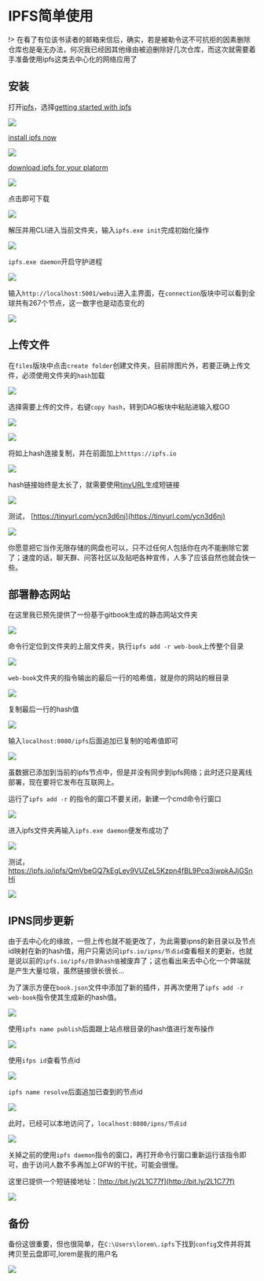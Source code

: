 # IPFS简单使用

!> 在看了有位该书读者的邮箱来信后，确实，若是被勒令这不可抗拒的因素删除仓库也是毫无办法，何况我已经因其他缘由被迫删除好几次仓库，而这次就需要着手准备使用ipfs这类去中心化的网络应用了

## 安装

打开[ipfs](https://ipfs.io/docs/install/)，选择[getting started with ipfs](https://ipfs.io/docs/getting-started/)

<!-- ![](https://ipfs.io/ipfs/QmVqhqctR8HaHEaLBsT8oCy5u2cDWH3xp5nWSgCjMGJTJJ?0.png) -->

![](https://raw.githubusercontent.com/loremwalker/fq-book/master/docs/images/2018-05-27_092613.png)

[install ipfs now](https://ipfs.io/docs/getting-started/)

<!-- ![](https://ipfs.io/ipfs/QmT8nWpg14T2Vts7LRWiNMi4ZcXd3q96DYAYq8cFB3vF5j?2.png) -->

![](https://raw.githubusercontent.com/loremwalker/fq-book/master/docs/images/2018-05-27_093125.png)

[download ipfs for your platorm](https://dist.ipfs.io/#go-ipfs)

<!-- ![](https://ipfs.io/ipfs/QmTDGnkpwcuN6tQjnP7R7XpTjLxr9MXwGYKBBbAqXN7ako?3.png) -->

![](https://raw.githubusercontent.com/loremwalker/fq-book/master/docs/images/2018-05-27_093548.png)

点击即可下载

<!-- ![](https://ipfs.io/ipfs/QmSTjFqRHEjtW6LWYmE9eLy2YRGjKUmUQgX8JznX6N28Ui?2.png) -->

![](https://raw.githubusercontent.com/loremwalker/fq-book/master/docs/images/2018-05-27_093946.png)

解压并用CLI进入当前文件夹，输入`ipfs.exe init`完成初始化操作

<!-- ![](https://ipfs.io/ipfs/QmbAL6HMqHTc8stSxQRhowh5WBcVEiW4i4NsmTe6hcjS78?4.png) -->

![](https://raw.githubusercontent.com/loremwalker/fq-book/master/docs/images/2018-05-27_095305.png)

`ipfs.exe daemon`开启守护进程

<!-- ![](https://ipfs.io/ipfs/QmRQf6jx8U9VeFfu2gr8T7JhQX5zRdSPgaWmF7BipWrjvn?0.png) -->

![](https://raw.githubusercontent.com/loremwalker/fq-book/master/docs/images/2018-05-27_095836.png)

输入`http://localhost:5001/webui`进入主界面，在`connection`版块中可以看到全球共有267个节点，这一数字也是动态变化的

<!-- ![](https://ipfs.io/ipfs/Qmf2iphYYZbzoZXisJB6rfGTdEU5MGzRwbPLaoobzA1Nkt?2.png) -->

![](https://raw.githubusercontent.com/loremwalker/fq-book/master/docs/images/2018-05-27_100854.png)

## 上传文件

在`files`版块中点击`create folder`创建文件夹，目前除图片外，若要正确上传文件，必须使用文件夹的`hash`加载

<!-- ![](https://ipfs.io/ipfs/QmTWV2wo9on5oqgcgQq5N4hRyfLrNY3RXgcvtGfE13Shjb?2.png) -->

![](https://raw.githubusercontent.com/loremwalker/fq-book/master/docs/images/2018-05-27_113127.png)

选择需要上传的文件，右键`copy hash`，转到DAG板块中粘贴进输入框GO

<!-- ![](https://ipfs.io/ipfs/QmUMhW3H3ApEPihJs9gHxfAG1SExeyUuWZtoM2VmtCpQz7?3.png) -->

![](https://raw.githubusercontent.com/loremwalker/fq-book/master/docs/images/2018-05-27_114055.png)

<!-- ![](https://ipfs.io/ipfs/QmeoED47NpN6HHEkiSnz4Mt32XJpoWtX1AQDuC1LaojUA8?2.png) -->

![](https://raw.githubusercontent.com/loremwalker/fq-book/master/docs/images/2018-05-27_114452.png)

将如上hash连接复制，并在前面加上`htttps://ipfs.io`

<!-- ![](https://ipfs.io/ipfs/QmRAbdqGsKiZjScrztkftxx9XTArenE8toKkvCZfLhvP8M?3.png) -->

![](https://raw.githubusercontent.com/loremwalker/fq-book/master/docs/images/2018-05-27_114812.png)

hash链接始终是太长了，就需要使用[tinyURL](https://tinyurl.com/)生成短链接

<!-- ![](https://ipfs.io/ipfs/QmfSA2veGGcndSWXpmxhn3zBNux4i1JMHv8Wm3fRr9nmbz?3.png) -->

![](https://raw.githubusercontent.com/loremwalker/fq-book/master/docs/images/2018-05-27_120243.png)

测试， [https://tinyurl.com/ycn3d6nj](https://tinyurl.com/ycn3d6nj)

<!-- ![](https://ipfs.io/ipfs/QmVTmfExQdvVjrosgsmqKT5hk4wABW756V7pA6YcoN9hCu?2.png) -->

![](https://raw.githubusercontent.com/loremwalker/fq-book/master/docs/images/2018-05-27_121017.png)

你愿意把它当作无限存储的网盘也可以，只不过任何人包括你在内不能删除它罢了；速度的话，聊天群、问答社区以及贴吧各种宣传，人多了应该自然也就会快一些。

## 部署静态网站

在这里我已预先提供了一份基于gitbook生成的静态网站文件夹

<!-- ![](https://ipfs.io/ipfs/Qmf337dkc4u8Vvz3afx6hVQwDutSagkEh1nPW7dRtSCpEC?2.png) -->

![](https://raw.githubusercontent.com/loremwalker/fq-book/master/docs/images/2018-05-27_164203.png)

命令行定位到文件夹的上层文件夹，执行`ipfs add -r web-book`上传整个目录

<!-- ![](https://ipfs.io/ipfs/QmYAHqw57WUfvTyLEd8EgAVE6gN38ykrZJg1bV7ci5z4de?0.png) -->

![](https://raw.githubusercontent.com/loremwalker/fq-book/master/docs/images/2018-05-27_171923.png)

`web-book`文件夹的指令输出的最后一行的哈希值，就是你的网站的根目录

<!-- ![](https://ipfs.io/ipfs/QmSqfSqZCjZ2BGr75sK816cRGHksoESnYK8CPXfg6cjKUF?2.png) -->

![](https://raw.githubusercontent.com/loremwalker/fq-book/master/docs/images/2018-05-27_172511.png)

复制最后一行的hash值

<!-- ![](https://ipfs.io/ipfs/QmcP41JKtYrq7TuS3pdU2Hmh5zpTQsDKdmniFgQyJcgwb9?4.png) -->

![](https://raw.githubusercontent.com/loremwalker/fq-book/master/docs/images/2018-05-27_173142.png)

输入`localhost:8080/ipfs`后面追加已复制的哈希值即可

<!-- ![](https://ipfs.io/ipfs/QmW7yPmdmZXPanUrDfVFm7C38TjdB3B3gMWQXjXoU2iCf4?1.png) -->

![](https://raw.githubusercontent.com/loremwalker/fq-book/master/docs/images/2018-05-27_173114.png)

虽数据已添加到当前的ipfs节点中，但是并没有同步到ipfs网络；此时还只是离线部署，现在要将它发布在互联网上。

运行了`ipfs add -r` 的指令的窗口不要关闭，新建一个cmd命令行窗口

<!-- ![](https://ipfs.io/ipfs/QmVsyXTKk1s67UogsNjheU5twCzp4FpqZXPvkEEw7ehCPh?4.png) -->

![](https://raw.githubusercontent.com/loremwalker/fq-book/master/docs/images/2018-05-27_180127.png)

进入ipfs文件夹再输入`ipfs.exe daemon`便发布成功了

<!-- ![](https://ipfs.io/ipfs/QmPt1niB3gjhzq3rctPEP2wNik1g9vEVHWe8GaZbJBj3Po?1.png) -->

![](https://raw.githubusercontent.com/loremwalker/fq-book/master/docs/images/2018-05-27_175819.png)

测试，https://ipfs.io/ipfs/QmVbeGQ7kEgLev9VUZeL5Kzpn4fBL9Pcq3iwpkAJjGSnHi

<!-- ![](https://ipfs.io/ipfs/QmdPPXYVMJ2JTMFChQbdQy2eApMiD6Dr763s27YD46n35b?3.png) -->

![](https://raw.githubusercontent.com/loremwalker/fq-book/master/docs/images/2018-05-27_181051.png)

## IPNS同步更新

由于去中心化的缘故，一但上传也就不能更改了，为此需要ipns的新目录以及节点id映射在新的hash值，用户只需访问`ipfs.io/ipns/节点id`查看相关的更新，也就是说以前的`ipfs.io/ipfs/目录hash值`被废弃了；这也看出来去中心化一个弊端就是产生大量垃圾，虽然链接很长很长...

为了演示方便在`book.json`文件中添加了新的插件，并再次使用了`ipfs add -r web-book`指令使其生成新的hash值。

<!-- ![](https://ipfs.io/ipfs/QmUokTS9iEMAvcBf2r4AuGXkgHzmoC97LuPLtnS3Tc3miz?4.png) -->

![](https://raw.githubusercontent.com/loremwalker/fq-book/master/docs/images/2018-05-27_213304.png)

使用`ipfs name publish`后面跟上站点根目录的hash值进行发布操作

<!-- ![](https://ipfs.io/ipfs/QmPrEGfXt53aZdXwkRgPC9qFLaziKZKXjy2sXgXQmTDdPk?2.png) -->

![](https://raw.githubusercontent.com/loremwalker/fq-book/master/docs/images/2018-05-27_220829.png)

使用`ifps id`查看节点id

<!-- ![](https://ipfs.io/ipfs/Qma7Ww1tWrrdX4aauMqYueeNnhuXR1Ms16JDkDCcSofYM1?1.png) -->

![](https://raw.githubusercontent.com/loremwalker/fq-book/master/docs/images/2018-05-27_221733.png)

`ipfs name resolve`后面追加已查到的节点id

<!-- ![](https://ipfs.io/ipfs/QmaL3MCdyBbBS5n5X2sweyMj1pKW2UgZka4jY9rSQKtd3F?0.png) -->

![](https://raw.githubusercontent.com/loremwalker/fq-book/master/docs/images/2018-05-27_222850.png)

此时，已经可以本地访问了，`localhost:8080/ipns/节点id`

<!-- ![](https://ipfs.io/ipfs/QmULUBN4wRUSQ5NquDxXwAyvGuXogymDBCbQbXQsB8BhvR?1.png) -->

![](https://raw.githubusercontent.com/loremwalker/fq-book/master/docs/images/2018-05-27_223735.png)

关掉之前的使用`ipfs daemon`指令的窗口，再打开命令行窗口重新运行该指令即可，由于访问人数不多再加上GFW的干扰，可能会很慢。

这里已提供一个短链接地址：[http://bit.ly/2L1C77f](http://bit.ly/2L1C77f)

<!-- ![](https://ipfs.io/ipfs/QmUe1eWwnUFPDpjiSu75Gyv3QxpaHm8Xb2aVJMmuydwXxk?2.png) -->

![](https://raw.githubusercontent.com/loremwalker/fq-book/master/docs/images/2018-05-27_225417.png)

## 备份

备份这很重要，但也很简单，在`C:\Users\lorem\.ipfs`下找到`config`文件并将其拷贝至云盘即可,lorem是我的用户名

<!-- ![](https://ipfs.io/ipfs/QmWdvB4mskcD6oPEWJLHB16JspxxdSQh9uog4JoaSgUR2v?3.png) -->

![](https://raw.githubusercontent.com/loremwalker/fq-book/master/docs/images/2018-05-27_232208.png)
